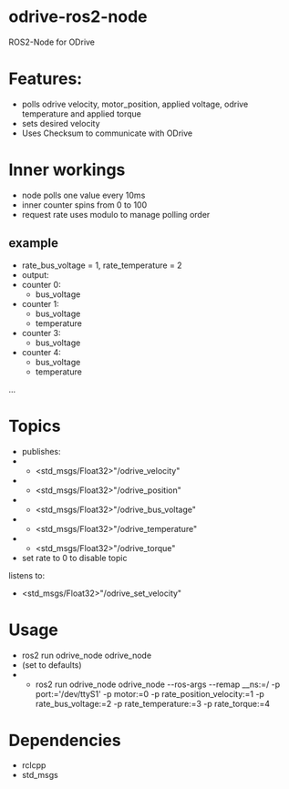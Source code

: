 # odrive-ros2-node
ROS2-Node for ODrive

# Features:
- polls odrive velocity, motor_position, applied voltage, odrive temperature and applied torque
- sets desired velocity
- Uses Checksum to communicate with ODrive

# Inner workings
- node polls one value every 10ms
- inner counter spins from 0 to 100
- request rate uses modulo to manage polling order
## example
- rate_bus_voltage = 1, rate_temperature = 2
- output:
- counter 0:
  - bus_voltage
- counter 1:
  - bus_voltage
  - temperature
- counter 3:
  - bus_voltage
- counter 4:
  - bus_voltage
  - temperature

...

# Topics
- publishes:
- - <std_msgs/Float32>"/odrive_velocity"
- - <std_msgs/Float32>"/odrive_position"
- - <std_msgs/Float32>"/odrive_bus_voltage"
- - <std_msgs/Float32>"/odrive_temperature"
- - <std_msgs/Float32>"/odrive_torque"
- set rate to 0 to disable topic

listens to:
- <std_msgs/Float32>"/odrive_set_velocity"

# Usage
- ros2 run odrive_node odrive_node
- (set to defaults)
- - ros2 run odrive_node odrive_node --ros-args --remap __ns:=/<your-namespace> -p port:='/dev/ttyS1' -p motor:=0 -p rate_position_velocity:=1  -p rate_bus_voltage:=2 -p rate_temperature:=3 -p rate_torque:=4

# Dependencies
- rclcpp
- std_msgs
